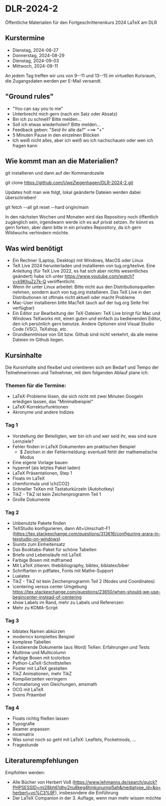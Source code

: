 # DLR-2024-2

Öffentliche Materialien für den Fortgeschrittenenkurs 2024 LaTeX am DLR

## Kurstermine

* Dienstag, 2024-08-27
* Donnerstag, 2024-08-29
* Dienstag, 2024-09-03
* Mittwoch, 2024-09-11

An jedem Tag treffen wir uns von 9--11 und 13--15 im virtuellen Kursraum, die Zugangsdaten 
werden per E-Mail versandt.

## "Ground rules"

* "You can say you to me"
* Unterbrecht mich gern (nach ein Satz oder Absatz)
* Bin ich zu schnell? Bitte melden...
* Soll ich etwas wiederholen? Bitte melden...
* Feedback geben: "Seid ihr alle da?" ===> "+"
* 5 Minuten Pause in den einzelnen Blöcken
* Ich weiß nicht alles, aber ich weiß wo ich nachschauen oder wen ich fragen kann


## Wie kommt man an die Materialien?

git installieren und dann auf der Kommandozeile

git clone https://github.com/UweZiegenhagen/DLR-2024-2.git

Updates holt man wie folgt, lokal geänderte Dateien werden dabei überschrieben!

git fetch --all
git reset --hard origin/main

In den nächsten Wochen und Monaten wird das Repository noch öffentlich zugänglich sein, 
irgendwann werde ich es auf privat setzen. Ihr könnt es gern forken, aber dann
bitte in ein privates Repository, da ich gern Wildwuchs verhindern möchte.


## Was wird benötigt

* Ein Rechner (Laptop, Desktop) mit Windows, MacOS oder Linux
* TeX Live 2024 herunterladen und installieren von tug.org/texlive. Eine Anleitung (für TeX Live 2022, es hat sich aber nichts wesentliches geändert) habe ich unter https://www.youtube.com/watch?v=k9KhuZz7k-Q veröffentlicht.
* Wenn ihr unter Linux arbeitet: Bitte nicht aus den Distributionsquellen nehmen, sondern auch von tug.org installieren. Das TeX Live in den Distributionen ist oftmals nicht aktuell oder macht Probleme
* Mac-User installieren bitte MacTeX (auch auf der tug.org Seite frei verfügbar)
* Ein Editor zur Bearbeitung der TeX-Dateien: TeX Live bringt für Mac und Windows TeXworks mit, einen guten und einfach zu bedienenden Editor, den ich persönlich gern benutze. Andere Optionen sind Visual Studio Code (VSC), TeXshop, etc.
* Grundkenntnisse von Git bzw. Github sind nicht verkehrt, da alle meine Dateien im Github liegen.

## Kursinhalte

Die Kursinhalte sind flexibel und orientieren sich am Bedarf und Tempo der 
Teilnehmerinnen und Teilnehmer, mit dem folgenden Ablauf plane ich:


### Themen für die Termine:

  * LaTeX-Probleme lösen, die sich nicht mit zwei Minuten Googeln erledigen lassen, das "Minimalbeispiel"
  * LaTeX-Korrekturfunktionen
  * Akronyme und andere Indizes


### Tag 1

  * Vorstellung der Beteiligten, wer bin ich und wer seid ihr, was sind eure Lernziele?
  * Fehler finden in LaTeX Dokumenten am praktischen Beispiel
    - $ Zeichen in der Fehlermeldung: eventuell fehlt der mathematische Modus
  * Eine eigene Vorlage bauen
  * hyperref (als letztes Paket laden)
  * LaTeX Präsentationen, Step 1
  * Floats im LaTeX
  * chemformula und \ch{CO2}
  * Schneller TeXen mit Tastaturkürzeln (Autohotkey)
  * TikZ - TikZ ist kein Zeichenprogramm Teil 1
  * Große Dokumente


### Tag 2

  * Unbenutzte Pakete finden
  * TeXStudio konfigurieren, dann Alt+Umschalt-F1
    (https://tex.stackexchange.com/questions/313616/configuring-arara-in-texstudio-on-windows)
  * Siunitx zum Einheitensatz
  * Das Booktabs-Paket für schöne Tabellen
  * Briefe und Lebensläufe mit LaTeX
  * Farbige Boxen mit mdframed
  * Mit LaTeX zitieren: thebibliography, bibtex, biblatex/biber
  * Schriftarten in pdflatex, Fonts mit Mathe-Support
  * Lualatex
  * TikZ - TikZ ist kein Zeichenprogramm Teil 2 (Nodes und Coordinates)
  * \centering versus center Umgebung
    https://tex.stackexchange.com/questions/23650/when-should-we-use-begincenter-instead-of-centering
  * show Labels im Rand, mehr zu Labels und Referenzen
  * Mehr zu KOMA-Script

### Tag 3

  * biblatex Namen abkürzen
  * moderncv komplettes Beispiel
  * komplexe Tabellen
  * Existierende Dokumente (aus Word) TeXen: Erfahrungen und Tests
  * Multirow und Multicolumn
  * Farbige Boxen mit tcolorbox
  * Python-LaTeX-Schnittstellen
  * Poster mit LaTeX gestalten
  * TikZ Animationen, mehr TikZ
  * Kompilierzeiten verringern
  * Formatierung von Gleichungen, amsmath
  * OCG mit LaTeX
  * Svens Präambel

### Tag 4

  * Floats richtig fließen lassen
  * Typografie
  * Beamer anpassen
  * nicematrix
  * Was sonst noch so geht mit LaTeX: Leaflets, Pocketmods, ...
  * Fragestunde

## Literaturempfehlungen

Empfohlen werden:

* Alle Bücher von Herbert Voß (https://www.lehmanns.de/search/quick?PHPSESSID=mi28bh61dhv2nu8keg4hjnkunumgi5ah&mediatype_id=&q=herbert+vo%C3%9F), insbesondere die Einführung
* Der LaTeX Companion in der 3. Auflage, wenn man mehr wissen möchte


